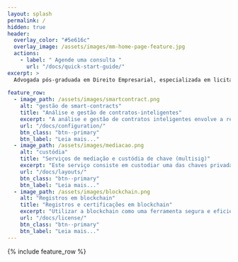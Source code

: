 ```yaml
---
layout: splash
permalink: /
hidden: true
header:
  overlay_color: "#5e616c"
  overlay_image: /assets/images/mm-home-page-feature.jpg
  actions:
    - label: " Agende uma consulta "
      url: "/docs/quick-start-guide/"
excerpt: >
  Advogada pós-graduada em Direito Empresarial, especializada em licitações, contratos de energia elétrica, blockchain e gestão de contratos inteligentes.<br />
  
feature_row:
  - image_path: /assets/images/smartcontract.png
    alt: "gestão de smart-contracts"
    title: "Análise e gestão de contratos-inteligentes"
    excerpt: "A análise e gestão de contratos inteligentes envolve a revisão, avaliação e gerenciamento de contratos que são codificados em uma rede blockchain."
    url: "/docs/configuration/"
    btn_class: "btn--primary"
    btn_label: "Leia mais..."
  - image_path: /assets/images/mediacao.png
    alt: "custódia"
    title: "Serviços de mediação e custódia de chave (multisig)"
    excerpt: "Este serviço consiste em custodiar uma das chaves privadas de uma carteira multisig (2 de 3) e apenas assinar uma transação ou fornecer a chave mediante as regras estabelecidas em contrato."
    url: "/docs/layouts/"
    btn_class: "btn--primary"
    btn_label: "Leia mais..."
  - image_path: /assets/images/blockchain.png
    alt: "Registros em blockchain"
    title: "Registros e certificações em blockchain"
    excerpt: "Utilizar a blockchain como uma ferramenta segura e eficiente para garantir a autenticidade e a integridade de registros e certificações de seus clientes."
    url: "/docs/license/"
    btn_class: "btn--primary"
    btn_label: "Leia mais..."      
---
```


{% include feature_row %}
